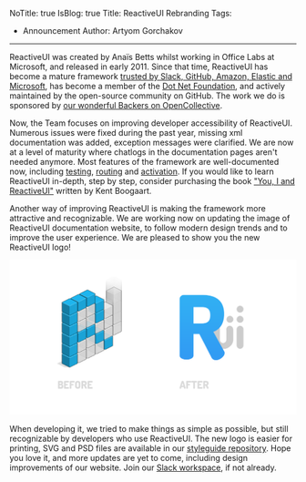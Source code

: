 NoTitle: true
IsBlog: true
Title: ReactiveUI Rebranding
Tags: 
  - Announcement
Author: Artyom Gorchakov
---

ReactiveUI was created by Anaïs Betts whilst working in Office Labs at Microsoft, and released in early 2011. Since that time, ReactiveUI has become a mature framework [trusted by Slack, GitHub, Amazon, Elastic and Microsoft](https://github.com/reactiveui/ReactiveUI/issues/979#issuecomment-196735701), has become a member of the [Dot Net Foundation](https://www.dotnetfoundation.org/), and actively maintained by the open-source community on GitHub. The work we do is sponsored by [our wonderful Backers on OpenCollective](https://opencollective.com/reactiveui).

Now, the Team focuses on improving developer accessibility of ReactiveUI. Numerous issues were fixed during the past year, missing xml documentation was added, exception messages were clarified. We are now at a level of maturity where chatlogs in the documentation pages aren't needed anymore. Most features of the framework are well-documented now, including [testing](https://reactiveui.net/docs/handbook/testing/), [routing](https://reactiveui.net/docs/handbook/routing/) and [activation](https://reactiveui.net/docs/handbook/when-activated/). If you would like to learn ReactiveUI in-depth, step by step, consider purchasing the book ["You, I and ReactiveUI"](https://kent-boogaart.com/you-i-and-reactiveui/) written by Kent Boogaart.

Another way of improving ReactiveUI is making the framework more attractive and recognizable. We are working now on updating the image of ReactiveUI documentation website, to follow modern design trends and to improve the user experience. We are pleased to show you the new ReactiveUI logo!

<img src="before-after.png" alt="before after"/>

When developing it, we tried to make things as simple as possible, but still recognizable by developers who use ReactiveUI. The new logo is easier for printing, SVG and PSD files are available in our [styleguide repository](https://github.com/reactiveui/styleguide/). Hope you love it, and more updates are yet to come, including design improvements of our website. Join our [Slack workspace](https://reactiveui.net/slack), if not already.
